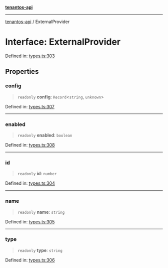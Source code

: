 [**tenantos-api**](../README.md)

***

[tenantos-api](../globals.md) / ExternalProvider

# Interface: ExternalProvider

Defined in: [types.ts:303](https://github.com/shadmanZero/tenantos-api/blob/1c7b7035084787c8e7500a348d67d47efa9ca53a/src/types.ts#L303)

## Properties

### config

> `readonly` **config**: `Record`\<`string`, `unknown`\>

Defined in: [types.ts:307](https://github.com/shadmanZero/tenantos-api/blob/1c7b7035084787c8e7500a348d67d47efa9ca53a/src/types.ts#L307)

***

### enabled

> `readonly` **enabled**: `boolean`

Defined in: [types.ts:308](https://github.com/shadmanZero/tenantos-api/blob/1c7b7035084787c8e7500a348d67d47efa9ca53a/src/types.ts#L308)

***

### id

> `readonly` **id**: `number`

Defined in: [types.ts:304](https://github.com/shadmanZero/tenantos-api/blob/1c7b7035084787c8e7500a348d67d47efa9ca53a/src/types.ts#L304)

***

### name

> `readonly` **name**: `string`

Defined in: [types.ts:305](https://github.com/shadmanZero/tenantos-api/blob/1c7b7035084787c8e7500a348d67d47efa9ca53a/src/types.ts#L305)

***

### type

> `readonly` **type**: `string`

Defined in: [types.ts:306](https://github.com/shadmanZero/tenantos-api/blob/1c7b7035084787c8e7500a348d67d47efa9ca53a/src/types.ts#L306)
